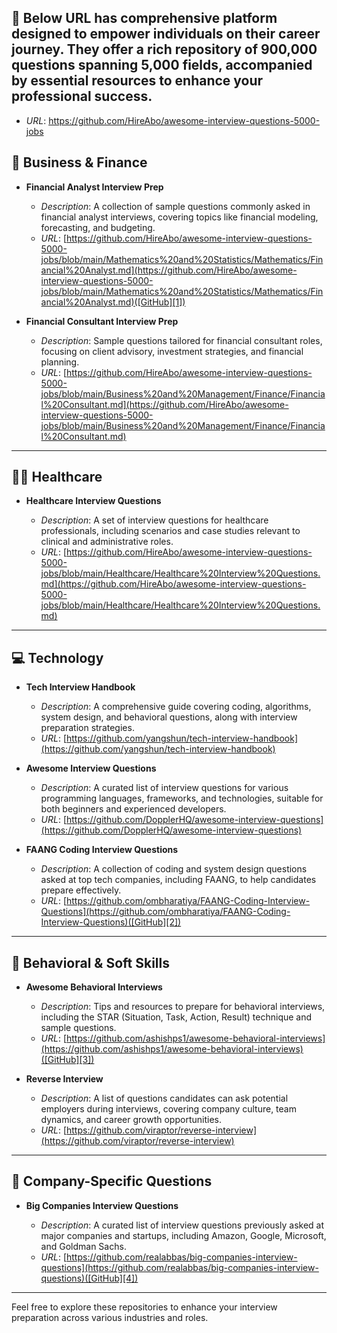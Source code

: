 ## 💼 Below URL has comprehensive platform designed to empower individuals on their career journey. They offer a rich repository of 900,000 questions spanning 5,000 fields, accompanied by essential resources to enhance your professional success.

* *URL*: https://github.com/HireAbo/awesome-interview-questions-5000-jobs

## 💼 Business & Finance

* **Financial Analyst Interview Prep**

  * *Description*: A collection of sample questions commonly asked in financial analyst interviews, covering topics like financial modeling, forecasting, and budgeting.
  * *URL*: [https://github.com/HireAbo/awesome-interview-questions-5000-jobs/blob/main/Mathematics%20and%20Statistics/Mathematics/Financial%20Analyst.md](https://github.com/HireAbo/awesome-interview-questions-5000-jobs/blob/main/Mathematics%20and%20Statistics/Mathematics/Financial%20Analyst.md)([GitHub][1])

* **Financial Consultant Interview Prep**

  * *Description*: Sample questions tailored for financial consultant roles, focusing on client advisory, investment strategies, and financial planning.
  * *URL*: [https://github.com/HireAbo/awesome-interview-questions-5000-jobs/blob/main/Business%20and%20Management/Finance/Financial%20Consultant.md](https://github.com/HireAbo/awesome-interview-questions-5000-jobs/blob/main/Business%20and%20Management/Finance/Financial%20Consultant.md)

---

## 🧑‍⚕️ Healthcare

* **Healthcare Interview Questions**

  * *Description*: A set of interview questions for healthcare professionals, including scenarios and case studies relevant to clinical and administrative roles.
  * *URL*: [https://github.com/HireAbo/awesome-interview-questions-5000-jobs/blob/main/Healthcare/Healthcare%20Interview%20Questions.md](https://github.com/HireAbo/awesome-interview-questions-5000-jobs/blob/main/Healthcare/Healthcare%20Interview%20Questions.md)

---

## 💻 Technology

* **Tech Interview Handbook**

  * *Description*: A comprehensive guide covering coding, algorithms, system design, and behavioral questions, along with interview preparation strategies.
  * *URL*: [https://github.com/yangshun/tech-interview-handbook](https://github.com/yangshun/tech-interview-handbook)

* **Awesome Interview Questions**

  * *Description*: A curated list of interview questions for various programming languages, frameworks, and technologies, suitable for both beginners and experienced developers.
  * *URL*: [https://github.com/DopplerHQ/awesome-interview-questions](https://github.com/DopplerHQ/awesome-interview-questions)

* **FAANG Coding Interview Questions**

  * *Description*: A collection of coding and system design questions asked at top tech companies, including FAANG, to help candidates prepare effectively.
  * *URL*: [https://github.com/ombharatiya/FAANG-Coding-Interview-Questions](https://github.com/ombharatiya/FAANG-Coding-Interview-Questions)([GitHub][2])

---

## 🧠 Behavioral & Soft Skills

* **Awesome Behavioral Interviews**

  * *Description*: Tips and resources to prepare for behavioral interviews, including the STAR (Situation, Task, Action, Result) technique and sample questions.
  * *URL*: [https://github.com/ashishps1/awesome-behavioral-interviews](https://github.com/ashishps1/awesome-behavioral-interviews)([GitHub][3])

* **Reverse Interview**

  * *Description*: A list of questions candidates can ask potential employers during interviews, covering company culture, team dynamics, and career growth opportunities.
  * *URL*: [https://github.com/viraptor/reverse-interview](https://github.com/viraptor/reverse-interview)

---

## 🏢 Company-Specific Questions

* **Big Companies Interview Questions**

  * *Description*: A curated list of interview questions previously asked at major companies and startups, including Amazon, Google, Microsoft, and Goldman Sachs.
  * *URL*: [https://github.com/realabbas/big-companies-interview-questions](https://github.com/realabbas/big-companies-interview-questions)([GitHub][4])

---

Feel free to explore these repositories to enhance your interview preparation across various industries and roles.

[1]: https://github.com/HireAbo/awesome-interview-questions-5000-jobs/blob/main/Mathematics%20and%20Statistics/Mathematics/Financial%20Analyst.md?utm_source=chatgpt.com "Financial Analyst Interview Prep - GitHub"
[2]: https://github.com/ombharatiya/FAANG-Coding-Interview-Questions?utm_source=chatgpt.com "ombharatiya/FAANG-Coding-Interview-Questions - GitHub"
[3]: https://github.com/ashishps1/awesome-behavioral-interviews?utm_source=chatgpt.com "ashishps1/awesome-behavioral-interviews: Tips and resources to ..."
[4]: https://github.com/realabbas/big-companies-interview-questions?utm_source=chatgpt.com "realabbas/big-companies-interview-questions - GitHub"
